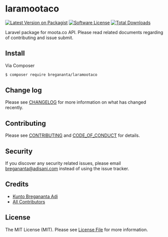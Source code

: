 # laramootaco

[![Latest Version on Packagist][ico-version]][link-packagist]
[![Software License][ico-license]](LICENSE.md)
[![Total Downloads][ico-downloads]][link-downloads]

Laravel package for moota.co API. Please read related documents regarding of contributing and issue submit.

## Install

Via Composer

``` bash
$ composer require bregananta/laramootaco
```

## Change log

Please see [CHANGELOG](CHANGELOG.md) for more information on what has changed recently.

## Contributing

Please see [CONTRIBUTING](CONTRIBUTING.md) and [CODE_OF_CONDUCT](CODE_OF_CONDUCT.md) for details.

## Security

If you discover any security related issues, please email bregananta@adisani.com instead of using the issue tracker.

## Credits

- [Kunto Bregananta Adi][link-author]
- [All Contributors][link-contributors]

## License

The MIT License (MIT). Please see [License File](LICENSE.md) for more information.

[ico-version]: https://img.shields.io/packagist/v/bregananta/laramootaco.svg?style=flat-square
[ico-license]: https://img.shields.io/badge/license-MIT-brightgreen.svg?style=flat-square
[ico-travis]: https://img.shields.io/travis/bregananta/laramootaco/master.svg?style=flat-square
[ico-scrutinizer]: https://img.shields.io/scrutinizer/coverage/g/bregananta/laramootaco.svg?style=flat-square
[ico-code-quality]: https://img.shields.io/scrutinizer/g/bregananta/laramootaco.svg?style=flat-square
[ico-downloads]: https://img.shields.io/packagist/dt/bregananta/laramootaco.svg?style=flat-square

[link-packagist]: https://packagist.org/packages/bregananta/laramootaco
[link-travis]: https://travis-ci.org/bregananta/laramootaco
[link-scrutinizer]: https://scrutinizer-ci.com/g/bregananta/laramootaco/code-structure
[link-code-quality]: https://scrutinizer-ci.com/g/bregananta/laramootaco
[link-downloads]: https://packagist.org/packages/bregananta/laramootaco
[link-author]: https://github.com/bregananta
[link-contributors]: ../../contributors
